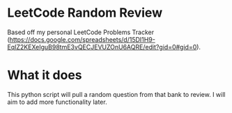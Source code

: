 # LeetCode Random Review

Based off my personal LeetCode Problems Tracker (https://docs.google.com/spreadsheets/d/15DI1H9-EqIZ2KEXeIguB98tmE3vQECJEVUZOnU6AQRE/edit?gid=0#gid=0).

# What it does
This python script will pull a random question from that bank to review. I will aim to add more functionality later. 
